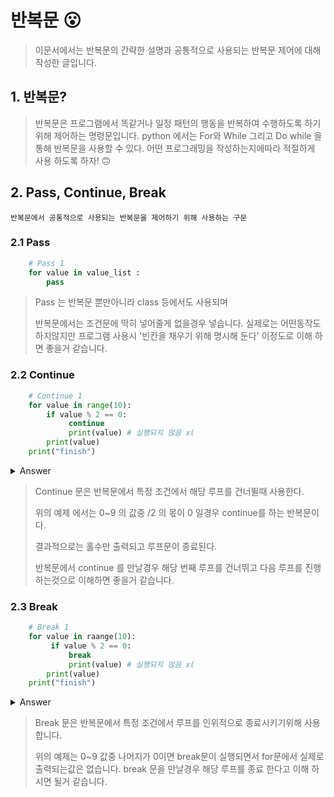 <!-- loop_main  readme.md-->

반복문 😮
===
> 이문서에서는 반복문의 간략한 설명과 공통적으로 사용되는 반복문 제어에 대해 작성한 글입니다.

    

## 1. 반복문?

> 반복문은 프로그램에서 똑같거나 일정 패턴의 행동을 반복하여 수행하도록 하기위해
    제어하는 명령문입니다. python 에서는 For와 While 그리고 Do while 을 통해
    반복문을 사용할 수 있다. 어떤 프로그래밍을 작성하는지에따라 적절하게 사용 하도록 하자! 🙃
>
>

## 2. Pass, Continue, Break

    반복문에서 공통적으로 사용되는 반복문을 제어하기 위해 사용하는 구문 

### 2.1 Pass

```python 
    # Pass 1
    for value in value_list :
        pass

```
> Pass 는 반복문 뿐만아니라 class 등에서도 사용되며 
>
> 반복문에서는 조건문에 딱히 넣어줄게 없을경우 넣습니다. 실제로는 어떤동작도하지않지만
> 프로그램 사용시 '빈칸을 채우기 위해 명시해 둔다' 이정도로 이해 하면 좋을거 같습니다.
    

### 2.2 Continue

```python
    # Continue 1
    for value in range(10):
        if value % 2 == 0:
             continue
             print(value) # 실행되지 않음 x(
        print(value)
    print("finish")    
```
<details>
  <summary>Answer</summary>

  ```python
  >>> 1
  >>> 3
  >>> 5
  >>> 7
  >>> 9
  >>> finish
  ```
</details>

> Continue 문은 반복문에서 특정 조건에서 해당 루프를 건너뛸때 사용한다. 
> 
> 위의 예제 에서는 0~9 의 값중 /2 의 몫이 0 일경우 continue를 하는 반복문이다.
>  
> 결과적으로는 홀수만 출력되고 루프문이 종료된다.
>
> 반복문에서 continue 를 만날경우 해당 번째 루프를 건너뛰고 다음 루프를 진행 하는것으로 이해하면 좋을거 같습니다.


### 2.3 Break

```python
    # Break 1
    for value in raange(10):
         if value % 2 == 0:
             break
             print(value) # 실행되지 않음 x(
        print(value)
    print("finish")
```


<details>
    <summary>Answer</summary>

 ```python
        
    >>> finish

```

</details>


> Break 문은 반복문에서 특정 조건에서 루프를 인위적으로 종료시키기위해 사용합니다.
>
> 위의 예제는 0~9 값중 나머지가 0이면 break문이 실행되면서 for문에서 실제로 출력되는값은 
>없습니다.
> break 문을 만날경우 해당 루프를 종료 한다고 이해 하시면 될거 같습니다.